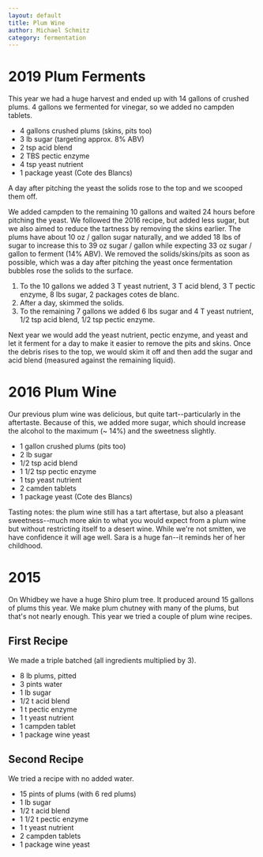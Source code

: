```yaml
---
layout: default
title: Plum Wine
author: Michael Schmitz
category: fermentation
---
```


# 2019 Plum Ferments

This year we had a huge harvest and ended up with 14 gallons of crushed plums.  4 gallons we fermented for vinegar, so we added no campden tablets.

* 4 gallons crushed plums (skins, pits too)
* 3 lb sugar (targeting approx. 8% ABV)
* 2 tsp acid blend
* 2 TBS pectic enzyme
* 4 tsp yeast nutrient
* 1 package yeast (Cote des Blancs)

A day after pitching the yeast the solids rose to the top and we scooped them off.

We added campden to the remaining 10 gallons and waited 24 hours before pitching the yeast.
We followed the 2016 recipe, but added less sugar, but we also aimed to reduce the tartness by removing the skins earlier.
The plums have about 10 oz / gallon sugar naturally, and we added 18 lbs of sugar to increase this to 39 oz sugar / gallon while expecting 33 oz sugar / gallon to ferment (14% ABV).
We removed the solids/skins/pits as soon as possible, which was a day after pitching the yeast once fermentation bubbles rose the solids to the surface.

1.  To the 10 gallons we added 3 T yeast nutrient, 3 T acid blend, 3 T pectic enzyme, 8 lbs sugar, 2 packages cotes de blanc.
2.  After a day, skimmed the solids.
3.  To the remaining 7 gallons we added 6 lbs sugar and 4 T yeast nutrient, 1/2 tsp acid blend, 1/2 tsp pectic enzyme.

Next year we would add the yeast nutrient, pectic enzyme, and yeast and let it ferment for a day to make it easier to remove the pits and skins.  Once the debris rises to the top, we would skim it off and then add the sugar and acid blend (measured against the remaining liquid).

# 2016 Plum Wine

Our previous plum wine was delicious, but quite tart--particularly in the
aftertaste.  Because of this, we added more sugar, which should increase
the alcohol to the maximum (~ 14%) and the sweetness slightly.

* 1 gallon crushed plums (pits too)
* 2 lb sugar
* 1/2 tsp acid blend
* 1 1/2 tsp pectic enzyme
* 1 tsp yeast nutrient
* 2 camden tablets
* 1 package yeast (Cote des Blancs)

Tasting notes: the plum wine still has a tart aftertase, but also a pleasant
sweetness--much more akin to what you would expect from a plum wine but without
restricting itself to a desert wine.  While we're not smitten, we have
confidence it will age well.  Sara is a huge fan--it reminds her of her
childhood.

# 2015

On Whidbey we have a huge Shiro plum tree.  It produced around 15 gallons of
plums this year.  We make plum chutney with many of the plums, but that's not
nearly enough.  This year we tried a couple of plum wine recipes.


## First Recipe

We made a triple batched (all ingredients multiplied by 3).

* 8 lb plums, pitted
* 3 pints water
* 1 lb sugar
* 1/2 t acid blend
* 1 t pectic enzyme
* 1 t yeast nutrient
* 1 campden tablet
* 1 package wine yeast

## Second Recipe

We tried a recipe with no added water.

* 15 pints of plums (with 6 red plums)
* 1 lb sugar
* 1/2 t acid blend
* 1 1/2 t pectic enzyme
* 1 t yeast nutrient
* 2 campden tablets
* 1 package wine yeast
